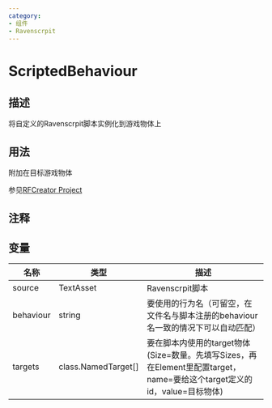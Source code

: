 ```yaml
---
category: 
- 组件
- Ravenscrpit
---
```

# ScriptedBehaviour
## 描述

将自定义的Ravenscrpit脚本实例化到游戏物体上

## 用法

附加在目标游戏物体

参见[RFCreator Project](/cn/Tutorials/README.md)

## 注释

## 变量
| 名称 | 类型 | 描述 |
| ----------- | ----------- | ----------- |
| source | TextAsset | Ravenscrpit脚本 |  
| behaviour | string | 要使用的行为名（可留空，在文件名与脚本注册的behaviour名一致的情况下可以自动匹配） |  
| targets | class.NamedTarget[] | 要在脚本内使用的target物体(Size=数量。先填写Sizes，再在Element里配置target，name=要给这个target定义的id，value=目标物体) |  
